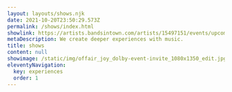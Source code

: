 ```yaml
---
layout: layouts/shows.njk
date: 2021-10-20T23:50:29.573Z
permalink: /shows/index.html
showlink: https://artists.bandsintown.com/artists/15497151/events/upcoming
metaDescription: We create deeper experiences with music.
title: shows
content: null
showimage: /static/img/offair_joy_dolby-event-invite_1080x1350_edit.jpg
eleventyNavigation:
  key: experiences
  order: 1
---
```

